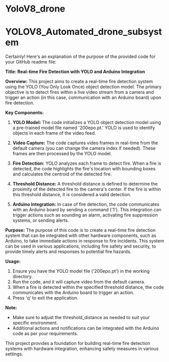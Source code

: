 # YoloV8_drone
# YOLOV8_Automated_drone_subsystem
Certainly! Here's an explanation of the purpose of the provided code for your GitHub readme file:

**Title: Real-time Fire Detection with YOLO and Arduino Integration**

**Overview:**
This project aims to create a real-time fire detection system using the YOLO (You Only Look Once) object detection model. The primary objective is to detect fires within a live video stream from a camera and trigger an action (in this case, communication with an Arduino board) upon fire detection.

**Key Components:**

1. **YOLO Model:** The code initializes a YOLO object detection model using a pre-trained model file named '200epo.pt.' YOLO is used to identify objects in each frame of the video feed.

2. **Video Capture:** The code captures video frames in real-time from the default camera (you can change the camera index if needed). These frames are then processed by the YOLO model.

3. **Fire Detection:** YOLO analyzes each frame to detect fire. When a fire is detected, the code highlights the fire's location with bounding boxes and calculates the centroid of the detected fire.

4. **Threshold Distance:** A threshold distance is defined to determine the proximity of the detected fire to the camera's center. If the fire is within this threshold distance, it is considered a valid detection.

5. **Arduino Integration:** In case of fire detection, the code communicates with an Arduino board by sending a command ('1'). This integration can trigger actions such as sounding an alarm, activating fire suppression systems, or sending alerts.

**Purpose:**
The purpose of this code is to create a real-time fire detection system that can be integrated with other hardware components, such as Arduino, to take immediate actions in response to fire incidents. This system can be used in various applications, including fire safety and security, to provide timely alerts and responses to potential fire hazards.

**Usage:**
1. Ensure you have the YOLO model file ('200epo.pt') in the working directory.
2. Run the code, and it will capture video from the default camera.
3. When a fire is detected within the specified threshold distance, the code communicates with the Arduino board to trigger an action.
4. Press 'q' to exit the application.

**Note:**
- Make sure to adjust the threshold_distance as needed to suit your specific environment.
- Additional actions and notifications can be integrated with the Arduino code as per your requirements.

This project provides a foundation for building real-time fire detection systems with hardware integration, enhancing safety measures in various settings.
